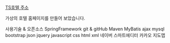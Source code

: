 [TS호텔 주소](http://125.135.9.241:8080/TaesanHotelWeb/index.jsp)

가상의 호텔 홈페이지를 만들어 보았습니다.

사용기술 & 오픈소스
SpringFramework
git & gitHub
Maven
MyBatis
ajax
mysql
bootstrap
json
jquery
javascript
css
html
xml
네이버 스마트에디터
카카오 지도맵
